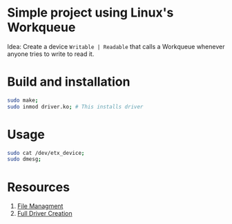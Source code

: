 # Simple project using Linux's Workqueue

Idea: Create a device ` Writable | Readable ` that calls a Workqueue whenever anyone tries to write to read it.

# Build and installation

```bash
sudo make;
sudo inmod driver.ko; # This installs driver
```

# Usage

```bash
sudo cat /dev/etx_device;
sudo dmesg;
```

# Resources

1. [File Managment](https://docs.kernel.org/filesystems/files.html) 
2. [Full Driver Creation](https://embetronicx.com/tutorials/linux/device-drivers/work-queue-in-linux-own-workqueue/)
